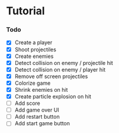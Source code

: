 # Tutorial

### Todo

- [x] Create a player
- [x] Shoot projectiles
- [x] Create enemies
- [x] Detect collision on enemy / projectile hit
- [x] Detect collision on enemy / player hit
- [x] Remove off screen projectiles
- [x] Colorize game
- [x] Shrink enemies on hit
- [x] Create particle explosion on hit
- [ ] Add score
- [ ] Add game over UI
- [ ] Add restart button
- [ ] Add start game button
